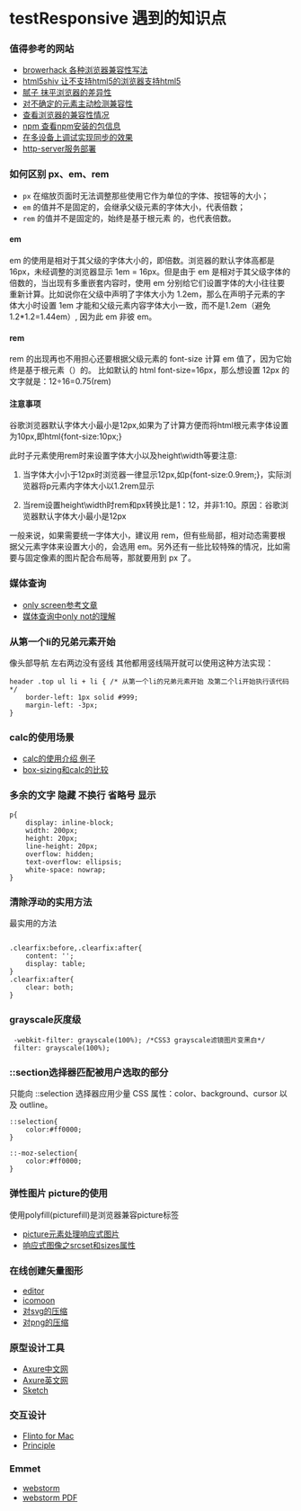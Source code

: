 # testResponsive 遇到的知识点

### 值得参考的网站
* [browerhack 各种浏览器兼容性写法](http://browserhacks.com/)
* [html5shiv 让不支持html5的浏览器支持html5](https://github.com/aFarkas/html5shiv)
* [腻子 抹平浏览器的差异性](https://github.com/Modernizr/Modernizr/wiki/HTML5-Cross-Browser-Polyfills)
* [对不确定的元素主动检测兼容性](https://modernizr.com/download?setclasses)
* [查看浏览器的兼容性情况](https://caniuse.com/)
* [npm 查看npm安装的包信息](https://www.npmjs.com/)
* [在多设备上调试实现同步的效果](https://www.browsersync.io/)
* [http-server服务部署](https://github.com/indexzero/http-server)

### 如何区别 px、em、rem

- `px` 在缩放页面时无法调整那些使用它作为单位的字体、按钮等的大小；
- `em` 的值并不是固定的，会继承父级元素的字体大小，代表倍数；
- `rem` 的值并不是固定的，始终是基于根元素 <html> 的，也代表倍数。

#### em

em 的使用是相对于其父级的字体大小的，即倍数。浏览器的默认字体高都是 16px，未经调整的浏览器显示 1em = 16px。但是由于 em 是相对于其父级字体的倍数的，当出现有多重嵌套内容时，使用 em 分别给它们设置字体的大小往往要重新计算。比如说你在父级中声明了字体大小为 1.2em，那么在声明子元素的字体大小时设置 1em 才能和父级元素内容字体大小一致，而不是1.2em（避免 1.2*1.2=1.44em）, 因为此 em 非彼 em。

#### rem

rem 的出现再也不用担心还要根据父级元素的 font-size 计算 em 值了，因为它始终是基于根元素（<html>）的。
比如默认的 html font-size=16px，那么想设置 12px 的文字就是：12÷16=0.75(rem)

#### 注意事项
谷歌浏览器默认字体大小最小是12px,如果为了计算方便而将html根元素字体设置为10px,即html{font-size:10px;}

此时子元素使用rem时来设置字体大小以及height\width等要注意:

1. 当字体大小小于12px时浏览器一律显示12px,如p{font-size:0.9rem;}，实际浏览器将p元素内字体大小以1.2rem显示

2. 当rem设置height\width时rem和px转换比是1：12，并非1:10。原因：谷歌浏览器默认字体大小最小是12px

一般来说，如果需要统一字体大小，建议用 rem，但有些局部，相对动态需要根据父元素字体来设置大小的，会选用 em。另外还有一些比较特殊的情况，比如需要与固定像素的图片配合布局等，那就要用到 px 了。

### 媒体查询

* [only screen参考文章](http://www.jianshu.com/p/2dfa5bab1ef1)
* [媒体查询中only not的理解](https://developer.mozilla.org/zh-CN/docs/Web/Guide/CSS/Media_queries)

### 从第一个li的兄弟元素开始

像头部导航 左右两边没有竖线 其他都用竖线隔开就可以使用这种方法实现：

``````
header .top ul li + li { /* 从第一个li的兄弟元素开始 及第二个li开始执行该代码*/
    border-left: 1px solid #999;
    margin-left: -3px;
}
``````

### calc的使用场景

* [calc的使用介绍 例子](http://www.w3cplus.com/css3/how-to-use-css3-calc-function.html)
* [box-sizing和calc的比较](http://www.w3cplus.com/css3/imitating-calc-fallback-fixed-width-sidebar-in-responsive-layout.html)

### 多余的文字 隐藏 不换行 省略号 显示

``````
p{
    display: inline-block;
    width: 200px;
    height: 20px;
    line-height: 20px;
    overflow: hidden;
    text-overflow: ellipsis;
    white-space: nowrap;
}
``````

### 清除浮动的实用方法

最实用的方法

``````

.clearfix:before,.clearfix:after{
    content: '';
    display: table;
}
.clearfix:after{
    clear: both;
}
``````

### grayscale灰度级

``````
 -webkit-filter: grayscale(100%); /*CSS3 grayscale滤镜图片变黑白*/
 filter: grayscale(100%);
``````

### ::section选择器匹配被用户选取的部分

只能向 ::selection 选择器应用少量 CSS 属性：color、background、cursor 以及 outline。

``````
::selection{
    color:#ff0000;
}

::-moz-selection{
    color:#ff0000;
}
``````


### 弹性图片 picture的使用
使用polyfill(picturefill)是浏览器兼容picture标签

* [picture元素处理响应式图片](http://www.w3cplus.com/html5/quick-tip-how-to-use-html5-picture-for-responsive-images.html)
* [响应式图像之srcset和sizes属性](http://www.jiangweishan.com/article/response-srcset-sizes.html)


### 在线创建矢量图形
* [editor](http://editor.method.ac/)
* [icomoon](https://icomoon.io/)
* [对svg的压缩](http://iconizr.com/)
* [对png的压缩](https://tinypng.com/)

### 原型设计工具
* [Axure中文网](https://www.axure.com.cn)
* [Axure英文网](https://www.axure.com/)
* [Sketch](http://www.sketchcn.com/)

### 交互设计
* [Flinto for Mac](https://www.flinto.com/)
* [Principle](http://principleformac.com/)

### Emmet
* [webstorm](https://docs.emmet.io/cheat-sheet/)
* [webstorm PDF](https://docs.emmet.io/cheatsheet-a5.pdf)

